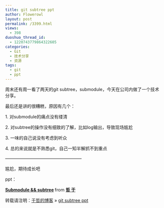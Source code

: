 ```yaml
---
title: git subtree ppt
author: Flowerowl
layout: post
permalink: /3399.html
views:
  - 398
duoshuo_thread_id:
  - 1220743779864322605
categories:
  - Git
  - 技术分享
  - 资源
tags:
  - git
  - ppt
---
```

<p class="p1">
  周末还有周一看了两天的git subtree，submodule，今天在公司内做了一个技术分享。
</p>

<p class="p1">
  最后还是讲的很糟糕，原因有几个：
</p>

<p class="p1">
  1. 对submodule的痛点没有缕清
</p>

<p class="p1">
  2. 对subtree的操作没有细致的了解，比如log输出，导致现场尴尬
</p>

<p class="p1">
  3. 一味的自己说没有考虑到听众
</p>

<p class="p1">
  4. 总的来说就是不熟悉git，自己一知半解抓不到重点
</p>

<p class="p1">
  &#8212;&#8212;&#8212;&#8212;&#8212;&#8212;&#8212;&#8212;&#8212;&#8212;&#8212;&#8212;&#8212;&#8212;&#8212;&#8212;&#8212;&#8211;
</p>

<p class="p1">
  尴尬，期待成长吧
</p>

<p class="p1">
  ppt：
</p>

<p class="p3">
  <span class="s1"><a href="https://www.slideshare.net/ssusera62527/submodule-subtree"><b>Submodule && subtree</b></a></span><span class="s2"><b> </b>from <a href="http://www.slideshare.net/ssusera62527"><span class="s1"><b>哲 于</b></span></a></span>
</p>

转载请注明：[于哲的博客][1] &raquo; [git subtree ppt][2]

 [1]: http://localhost/wordpress
 [2]: http://localhost/wordpress/3399.html
